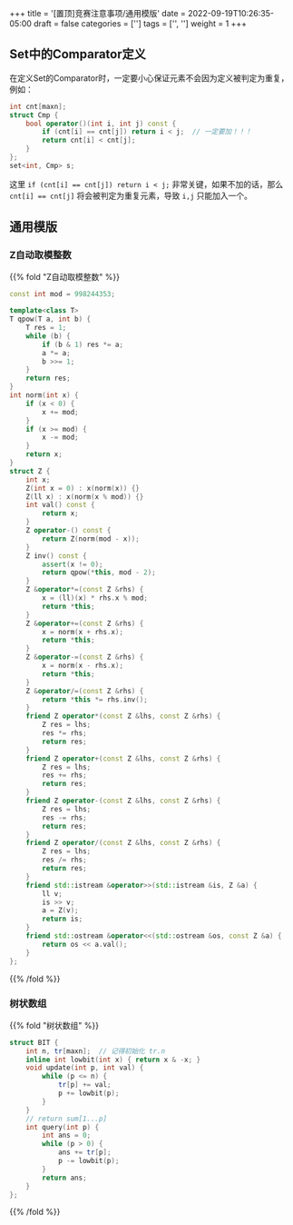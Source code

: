 +++
title = '[置顶]竞赛注意事项/通用模版'
date = 2022-09-19T10:26:35-05:00
draft = false
categories = ['']
tags = ['', '']
weight = 1
+++

## Set中的Comparator定义

在定义Set的Comparator时，一定要小心保证元素不会因为定义被判定为重复，例如：

```cpp
int cnt[maxn];
struct Cmp {
    bool operator()(int i, int j) const {
        if (cnt[i] == cnt[j]) return i < j;  // 一定要加！！！
        return cnt[i] < cnt[j];
    }
};
set<int, Cmp> s;
```

这里 `if (cnt[i] == cnt[j]) return i < j;` 非常关键，如果不加的话，那么 `cnt[i] == cnt[j]` 将会被判定为重复元素，导致 `i,j` 只能加入一个。


## 通用模版

### Z自动取模整数

{{% fold "Z自动取模整数" %}}

```cpp
const int mod = 998244353;
 
template<class T>
T qpow(T a, int b) {
    T res = 1;
    while (b) {
        if (b & 1) res *= a;
        a *= a;
        b >>= 1;
    }
    return res;
}
int norm(int x) {
    if (x < 0) {
        x += mod;
    }
    if (x >= mod) {
        x -= mod;
    }
    return x;
}
struct Z {
    int x;
    Z(int x = 0) : x(norm(x)) {}
    Z(ll x) : x(norm(x % mod)) {}
    int val() const {
        return x;
    }
    Z operator-() const {
        return Z(norm(mod - x));
    }
    Z inv() const {
        assert(x != 0);
        return qpow(*this, mod - 2);
    }
    Z &operator*=(const Z &rhs) {
        x = (ll)(x) * rhs.x % mod;
        return *this;
    }
    Z &operator+=(const Z &rhs) {
        x = norm(x + rhs.x);
        return *this;
    }
    Z &operator-=(const Z &rhs) {
        x = norm(x - rhs.x);
        return *this;
    }
    Z &operator/=(const Z &rhs) {
        return *this *= rhs.inv();
    }
    friend Z operator*(const Z &lhs, const Z &rhs) {
        Z res = lhs;
        res *= rhs;
        return res;
    }
    friend Z operator+(const Z &lhs, const Z &rhs) {
        Z res = lhs;
        res += rhs;
        return res;
    }
    friend Z operator-(const Z &lhs, const Z &rhs) {
        Z res = lhs;
        res -= rhs;
        return res;
    }
    friend Z operator/(const Z &lhs, const Z &rhs) {
        Z res = lhs;
        res /= rhs;
        return res;
    }
    friend std::istream &operator>>(std::istream &is, Z &a) {
        ll v;
        is >> v;
        a = Z(v);
        return is;
    }
    friend std::ostream &operator<<(std::ostream &os, const Z &a) {
        return os << a.val();
    }
};
```

{{% /fold %}}

### 树状数组

{{% fold "树状数组" %}}

```cpp
struct BIT {
    int n, tr[maxn];  // 记得初始化 tr.n
    inline int lowbit(int x) { return x & -x; }
    void update(int p, int val) {
        while (p <= n) {
            tr[p] += val;
            p += lowbit(p);
        }
    }
    // return sum[1...p]
    int query(int p) {
        int ans = 0;
        while (p > 0) {
            ans += tr[p];
            p -= lowbit(p);
        }
        return ans;
    }
};
```

{{% /fold %}}

